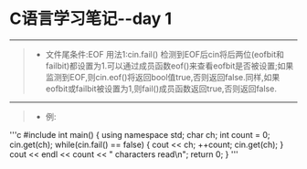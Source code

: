 # C语言学习笔记--day 1
***
>* 文件尾条件:EOF 
用法1:cin.fail()
检测到EOF后cin将后两位(eofbit和failbit)都设置为1.可以通过成员函数eof()来查看eofbit是否被设置;如果监测到EOF,则cin.eof()将返回bool值true,否则返回false.同样,如果eofbit或failbit被设置为1,则fail()成员函数返回true,否则返回false.
***
>* 例:

'''c
  #include<iostream>
  int main()
  {
    using namespace std;
    char ch;
    int count = 0;
    cin.get(ch);
    while(cin.fail() == false)
    {
      cout << ch;
      ++count;
      cin.get(ch);
    }
    cout << endl << count << " characters read\n";
    return 0;
  }
'''
